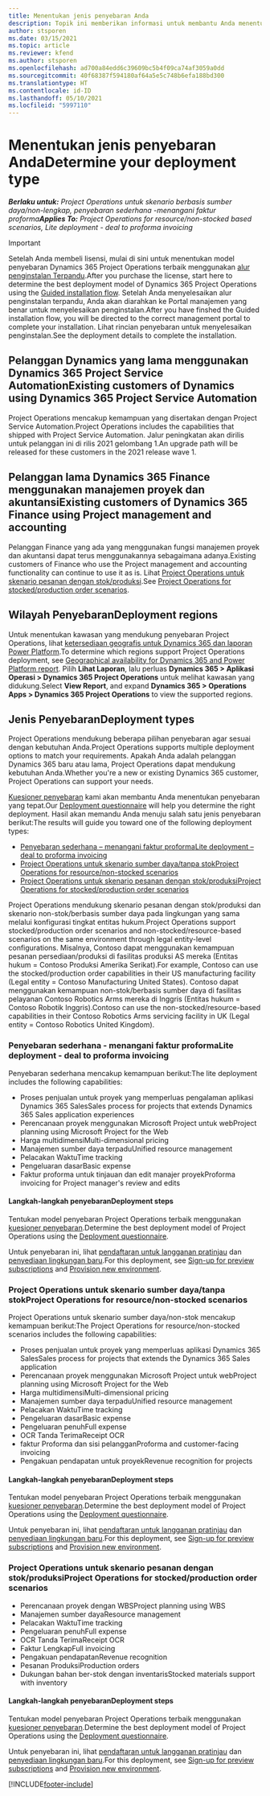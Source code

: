 ```yaml
---
title: Menentukan jenis penyebaran Anda
description: Topik ini memberikan informasi untuk membantu Anda menentukan jenis penyebaran Project operations yang benar untuk perusahaan Anda.
author: stsporen
ms.date: 03/15/2021
ms.topic: article
ms.reviewer: kfend
ms.author: stsporen
ms.openlocfilehash: ad700a84edd6c39609bc5b4f09ca74af3059a0dd
ms.sourcegitcommit: 40f68387f594180af64a5e5c748b6efa188bd300
ms.translationtype: HT
ms.contentlocale: id-ID
ms.lasthandoff: 05/10/2021
ms.locfileid: "5997110"
---
```

# <a name="determine-your-deployment-type"></a><span data-ttu-id="00c67-103">Menentukan jenis penyebaran Anda</span><span class="sxs-lookup"><span data-stu-id="00c67-103">Determine your deployment type</span></span>

<span data-ttu-id="00c67-104">_**Berlaku untuk:** Project Operations untuk skenario berbasis sumber daya/non-lengkap, penyebaran sederhana -menangani faktur proforma_</span><span class="sxs-lookup"><span data-stu-id="00c67-104">_**Applies To:** Project Operations for resource/non-stocked based scenarios, Lite deployment - deal to proforma invoicing_</span></span>

> [!IMPORTANT]
> <span data-ttu-id="00c67-105">Setelah Anda membeli lisensi, mulai di sini untuk menentukan model penyebaran Dynamics 365 Project Operations terbaik menggunakan [alur penginstalan Terpandu](https://aka.ms/provisionprojectoperations).</span><span class="sxs-lookup"><span data-stu-id="00c67-105">After you purchase the license, start here to determine the best deployment model of Dynamics 365 Project Operations using the [Guided installation flow](https://aka.ms/provisionprojectoperations).</span></span>
> <span data-ttu-id="00c67-106">Setelah Anda menyelesaikan alur penginstalan terpandu, Anda akan diarahkan ke Portal manajemen yang benar untuk menyelesaikan penginstalan.</span><span class="sxs-lookup"><span data-stu-id="00c67-106">After you have finshed the Guided installation flow, you will be directed to the correct management portal to complete your installation.</span></span> <span data-ttu-id="00c67-107">Lihat rincian penyebaran untuk menyelesaikan penginstalan.</span><span class="sxs-lookup"><span data-stu-id="00c67-107">See the deployment details to complete the installation.</span></span>


## <a name="existing-customers-of-dynamics-using-dynamics-365-project-service-automation"></a><span data-ttu-id="00c67-108">Pelanggan Dynamics yang lama menggunakan Dynamics 365 Project Service Automation</span><span class="sxs-lookup"><span data-stu-id="00c67-108">Existing customers of Dynamics using Dynamics 365 Project Service Automation</span></span>
<span data-ttu-id="00c67-109">Project Operations mencakup kemampuan yang disertakan dengan Project Service Automation.</span><span class="sxs-lookup"><span data-stu-id="00c67-109">Project Operations includes the capabilities that shipped with Project Service Automation.</span></span> <span data-ttu-id="00c67-110">Jalur peningkatan akan dirilis untuk pelanggan ini di rilis 2021 gelombang 1.</span><span class="sxs-lookup"><span data-stu-id="00c67-110">An upgrade path will be released for these customers in the 2021 release wave 1.</span></span>

## <a name="existing-customers-of-dynamics-365-finance-using-project-management-and-accounting"></a><span data-ttu-id="00c67-111">Pelanggan lama Dynamics 365 Finance menggunakan manajemen proyek dan akuntansi</span><span class="sxs-lookup"><span data-stu-id="00c67-111">Existing customers of Dynamics 365 Finance using Project management and accounting</span></span> 

<span data-ttu-id="00c67-112">Pelanggan Finance yang ada yang menggunakan fungsi manajemen proyek dan akuntansi dapat terus menggunakannya sebagaimana adanya.</span><span class="sxs-lookup"><span data-stu-id="00c67-112">Existing customers of Finance who use the Project management and accounting functionality can continue to use it as is.</span></span> <span data-ttu-id="00c67-113">Lihat [Project Operations untuk skenario pesanan dengan stok/produksi](#pma).</span><span class="sxs-lookup"><span data-stu-id="00c67-113">See [Project Operations for stocked/production order scenarios](#pma).</span></span>


## <a name="deployment-regions"></a><span data-ttu-id="00c67-114">Wilayah Penyebaran</span><span class="sxs-lookup"><span data-stu-id="00c67-114">Deployment regions</span></span>
<span data-ttu-id="00c67-115">Untuk menentukan kawasan yang mendukung penyebaran Project Operations, lihat [ketersediaan geografis untuk Dynamics 365 dan laporan Power Platform](https://dynamics.microsoft.com/en-us/geographic-availability/).</span><span class="sxs-lookup"><span data-stu-id="00c67-115">To determine which regions support Project Operations deployment, see [Geographical availability for Dynamics 365 and Power Platform report](https://dynamics.microsoft.com/en-us/geographic-availability/).</span></span> <span data-ttu-id="00c67-116">Pilih **Lihat Laporan**, lalu perluas **Dynamics 365 > Aplikasi Operasi > Dynamics 365 Project Operations** untuk melihat kawasan yang didukung.</span><span class="sxs-lookup"><span data-stu-id="00c67-116">Select **View Report**, and expand **Dynamics 365 > Operations Apps > Dynamics 365 Project Operations** to view the supported regions.</span></span>

## <a name="deployment-types"></a><span data-ttu-id="00c67-117">Jenis Penyebaran</span><span class="sxs-lookup"><span data-stu-id="00c67-117">Deployment types</span></span>
<span data-ttu-id="00c67-118">Project Operations mendukung beberapa pilihan penyebaran agar sesuai dengan kebutuhan Anda.</span><span class="sxs-lookup"><span data-stu-id="00c67-118">Project Operations supports multiple deployment options to match your requirements.</span></span> <span data-ttu-id="00c67-119">Apakah Anda adalah pelanggan Dynamics 365 baru atau lama, Project Operations dapat mendukung kebutuhan Anda.</span><span class="sxs-lookup"><span data-stu-id="00c67-119">Whether you're a new or existing Dynamics 365 customer, Project Operations can support your needs.</span></span>

<span data-ttu-id="00c67-120">[Kuesioner penyebaran](https://aka.ms/provisionprojectoperations) kami akan membantu Anda menentukan penyebaran yang tepat.</span><span class="sxs-lookup"><span data-stu-id="00c67-120">Our [Deployment questionnaire](https://aka.ms/provisionprojectoperations) will help you determine the right deployment.</span></span> <span data-ttu-id="00c67-121">Hasil akan memandu Anda menuju salah satu jenis penyebaran berikut:</span><span class="sxs-lookup"><span data-stu-id="00c67-121">The results will guide you toward one of the following deployment types:</span></span>

- [<span data-ttu-id="00c67-122">Penyebaran sederhana – menangani faktur proforma</span><span class="sxs-lookup"><span data-stu-id="00c67-122">Lite deployment – deal to proforma invoicing</span></span>](#lite)
- [<span data-ttu-id="00c67-123">Project Operations untuk skenario sumber daya/tanpa stok</span><span class="sxs-lookup"><span data-stu-id="00c67-123">Project Operations for resource/non-stocked scenarios</span></span>](#integrated)
- [<span data-ttu-id="00c67-124">Project Operations untuk skenario pesanan dengan stok/produksi</span><span class="sxs-lookup"><span data-stu-id="00c67-124">Project Operations for stocked/production order scenarios</span></span>](#pma)

<span data-ttu-id="00c67-125">Project Operations mendukung skenario pesanan dengan stok/produksi dan skenario non-stok/berbasis sumber daya pada lingkungan yang sama melalui konfigurasi tingkat entitas hukum.</span><span class="sxs-lookup"><span data-stu-id="00c67-125">Project Operations support stocked/production order scenarios and non-stocked/resource-based scenarios on the same environment through legal entity-level configurations.</span></span> <span data-ttu-id="00c67-126">Misalnya, Contoso dapat menggunakan kemampuan pesanan persediaan/produksi di fasilitas produksi AS mereka (Entitas hukum = Contoso Produksi Amerika Serikat).</span><span class="sxs-lookup"><span data-stu-id="00c67-126">For example, Contoso can use the stocked/production order capabilities in their US manufacturing facility (Legal entity = Contoso Manufacturing United States).</span></span> <span data-ttu-id="00c67-127">Contoso dapat menggunakan kemampuan non-stok/berbasis sumber daya di fasilitas pelayanan Contoso Robotics Arms mereka di Inggris (Entitas hukum = Contoso Robotik Inggris).</span><span class="sxs-lookup"><span data-stu-id="00c67-127">Contoso can use the non-stocked/resource-based capabilities in their Contoso Robotics Arms servicing facility in UK (Legal entity = Contoso Robotics United Kingdom).</span></span>

### <a name="lite-deployment---deal-to-proforma-invoicing"></a><a  name="lite"></a><span data-ttu-id="00c67-128">Penyebaran sederhana - menangani faktur proforma</span><span class="sxs-lookup"><span data-stu-id="00c67-128">Lite deployment - deal to proforma invoicing</span></span>

<span data-ttu-id="00c67-129">Penyebaran sederhana mencakup kemampuan berikut:</span><span class="sxs-lookup"><span data-stu-id="00c67-129">The lite deployment includes the following capabilities:</span></span>

- <span data-ttu-id="00c67-130">Proses penjualan untuk proyek yang memperluas pengalaman aplikasi Dynamics 365 Sales</span><span class="sxs-lookup"><span data-stu-id="00c67-130">Sales process for projects that extends Dynamics 365 Sales application experiences</span></span>
- <span data-ttu-id="00c67-131">Perencanaan proyek menggunakan Microsoft Project untuk web</span><span class="sxs-lookup"><span data-stu-id="00c67-131">Project planning using Microsoft Project for the Web</span></span>
- <span data-ttu-id="00c67-132">Harga multidimensi</span><span class="sxs-lookup"><span data-stu-id="00c67-132">Multi-dimensional pricing</span></span>
- <span data-ttu-id="00c67-133">Manajemen sumber daya terpadu</span><span class="sxs-lookup"><span data-stu-id="00c67-133">Unified resource management</span></span>
- <span data-ttu-id="00c67-134">Pelacakan Waktu</span><span class="sxs-lookup"><span data-stu-id="00c67-134">Time tracking</span></span>
- <span data-ttu-id="00c67-135">Pengeluaran dasar</span><span class="sxs-lookup"><span data-stu-id="00c67-135">Basic expense</span></span>
- <span data-ttu-id="00c67-136">Faktur proforma untuk tinjauan dan edit manajer proyek</span><span class="sxs-lookup"><span data-stu-id="00c67-136">Proforma invoicing for Project manager's review and edits</span></span> 

#### <a name="deployment-steps"></a><span data-ttu-id="00c67-137">Langkah-langkah penyebaran</span><span class="sxs-lookup"><span data-stu-id="00c67-137">Deployment steps</span></span>
<span data-ttu-id="00c67-138">Tentukan model penyebaran Project Operations terbaik menggunakan [kuesioner penyebaran](https://aka.ms/provisionprojectoperations).</span><span class="sxs-lookup"><span data-stu-id="00c67-138">Determine the best deployment model of Project Operations using the [Deployment questionnaire](https://aka.ms/provisionprojectoperations).</span></span>

<span data-ttu-id="00c67-139">Untuk penyebaran ini, lihat [pendaftaran untuk langganan pratinjau](lite-preview-subscription-sign-up.md) dan [penyediaan lingkungan baru](lite-deployment.md).</span><span class="sxs-lookup"><span data-stu-id="00c67-139">For this deployment, see [Sign-up for preview subscriptions](lite-preview-subscription-sign-up.md) and [Provision new environment](lite-deployment.md).</span></span> 


### <a name="project-operations-for-resourcenon-stocked-scenarios"></a><a name="integrated"></a><span data-ttu-id="00c67-140">Project Operations untuk skenario sumber daya/tanpa stok</span><span class="sxs-lookup"><span data-stu-id="00c67-140">Project Operations for resource/non-stocked scenarios</span></span>
<span data-ttu-id="00c67-141">Project Operations untuk skenario sumber daya/non-stok mencakup kemampuan berikut:</span><span class="sxs-lookup"><span data-stu-id="00c67-141">The Project Operations for resource/non-stocked scenarios includes the following capabilities:</span></span>
 
- <span data-ttu-id="00c67-142">Proses penjualan untuk proyek yang memperluas aplikasi Dynamics 365 Sales</span><span class="sxs-lookup"><span data-stu-id="00c67-142">Sales process for projects that extends the Dynamics 365 Sales application</span></span>
- <span data-ttu-id="00c67-143">Perencanaan proyek menggunakan Microsoft Project untuk web</span><span class="sxs-lookup"><span data-stu-id="00c67-143">Project planning using Microsoft Project for the Web</span></span>
- <span data-ttu-id="00c67-144">Harga multidimensi</span><span class="sxs-lookup"><span data-stu-id="00c67-144">Multi-dimensional pricing</span></span>
- <span data-ttu-id="00c67-145">Manajemen sumber daya terpadu</span><span class="sxs-lookup"><span data-stu-id="00c67-145">Unified resource management</span></span>
- <span data-ttu-id="00c67-146">Pelacakan Waktu</span><span class="sxs-lookup"><span data-stu-id="00c67-146">Time tracking</span></span>
- <span data-ttu-id="00c67-147">Pengeluaran dasar</span><span class="sxs-lookup"><span data-stu-id="00c67-147">Basic expense</span></span>
- <span data-ttu-id="00c67-148">Pengeluaran penuh</span><span class="sxs-lookup"><span data-stu-id="00c67-148">Full expense</span></span>
- <span data-ttu-id="00c67-149">OCR Tanda Terima</span><span class="sxs-lookup"><span data-stu-id="00c67-149">Receipt OCR</span></span>
- <span data-ttu-id="00c67-150">faktur Proforma dan sisi pelanggan</span><span class="sxs-lookup"><span data-stu-id="00c67-150">Proforma and customer-facing invoicing</span></span> 
- <span data-ttu-id="00c67-151">Pengakuan pendapatan untuk proyek</span><span class="sxs-lookup"><span data-stu-id="00c67-151">Revenue recognition for projects</span></span>

#### <a name="deployment-steps"></a><span data-ttu-id="00c67-152">Langkah-langkah penyebaran</span><span class="sxs-lookup"><span data-stu-id="00c67-152">Deployment steps</span></span>
<span data-ttu-id="00c67-153">Tentukan model penyebaran Project Operations terbaik menggunakan [kuesioner penyebaran](https://aka.ms/provisionprojectoperations).</span><span class="sxs-lookup"><span data-stu-id="00c67-153">Determine the best deployment model of Project Operations using the [Deployment questionnaire](https://aka.ms/provisionprojectoperations).</span></span>

<span data-ttu-id="00c67-154">Untuk penyebaran ini, lihat [pendaftaran untuk langganan pratinjau](resource-sign-up-preview-subscription.md) dan [penyediaan lingkungan baru](resource-provision-new-environment.md).</span><span class="sxs-lookup"><span data-stu-id="00c67-154">For this deployment, see [Sign-up for preview subscriptions](resource-sign-up-preview-subscription.md) and [Provision new environment](resource-provision-new-environment.md).</span></span> 


### <a name="project-operations-for-stockedproduction-order-scenarios"></a><a name="pma"></a><span data-ttu-id="00c67-155">Project Operations untuk skenario pesanan dengan stok/produksi</span><span class="sxs-lookup"><span data-stu-id="00c67-155">Project Operations for stocked/production order scenarios</span></span>

- <span data-ttu-id="00c67-156">Perencanaan proyek dengan WBS</span><span class="sxs-lookup"><span data-stu-id="00c67-156">Project planning using WBS</span></span>
- <span data-ttu-id="00c67-157">Manajemen sumber daya</span><span class="sxs-lookup"><span data-stu-id="00c67-157">Resource management</span></span>
- <span data-ttu-id="00c67-158">Pelacakan Waktu</span><span class="sxs-lookup"><span data-stu-id="00c67-158">Time tracking</span></span>
- <span data-ttu-id="00c67-159">Pengeluaran penuh</span><span class="sxs-lookup"><span data-stu-id="00c67-159">Full expense</span></span>
- <span data-ttu-id="00c67-160">OCR Tanda Terima</span><span class="sxs-lookup"><span data-stu-id="00c67-160">Receipt OCR</span></span>
- <span data-ttu-id="00c67-161">Faktur Lengkap</span><span class="sxs-lookup"><span data-stu-id="00c67-161">Full invoicing</span></span>
- <span data-ttu-id="00c67-162">Pengakuan pendapatan</span><span class="sxs-lookup"><span data-stu-id="00c67-162">Revenue recognition</span></span>
- <span data-ttu-id="00c67-163">Pesanan Produksi</span><span class="sxs-lookup"><span data-stu-id="00c67-163">Production orders</span></span>
- <span data-ttu-id="00c67-164">Dukungan bahan ber-stok dengan inventaris</span><span class="sxs-lookup"><span data-stu-id="00c67-164">Stocked materials support with inventory</span></span>

#### <a name="deployment-steps"></a><span data-ttu-id="00c67-165">Langkah-langkah penyebaran</span><span class="sxs-lookup"><span data-stu-id="00c67-165">Deployment steps</span></span>
<span data-ttu-id="00c67-166">Tentukan model penyebaran Project Operations terbaik menggunakan [kuesioner penyebaran](https://aka.ms/provisionprojectoperations).</span><span class="sxs-lookup"><span data-stu-id="00c67-166">Determine the best deployment model of Project Operations using the [Deployment questionnaire](https://aka.ms/provisionprojectoperations).</span></span>

<span data-ttu-id="00c67-167">Untuk penyebaran ini, lihat [pendaftaran untuk langganan pratinjau](/dynamics365/fin-ops-core/dev-itpro/dev-tools/sign-up-preview-subscription?toc=%2fdynamics365%2ffinance%2ftoc.json) dan [penyediaan lingkungan baru](/dynamics365/fin-ops-core/dev-itpro/deployment/deploy-demo-environment?toc=%2fdynamics365%2ffinance%2ftoc.json).</span><span class="sxs-lookup"><span data-stu-id="00c67-167">For this deployment, see [Sign-up for preview subscriptions](/dynamics365/fin-ops-core/dev-itpro/dev-tools/sign-up-preview-subscription?toc=%2fdynamics365%2ffinance%2ftoc.json) and [Provision new environment](/dynamics365/fin-ops-core/dev-itpro/deployment/deploy-demo-environment?toc=%2fdynamics365%2ffinance%2ftoc.json).</span></span> 



[!INCLUDE[footer-include](../includes/footer-banner.md)]
